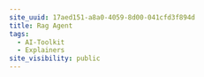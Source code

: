 ```yaml
---
site_uuid: 17aed151-a8a0-4059-8d00-041cfd3f894d
title: Rag Agent
tags:
  - AI-Toolkit
  - Explainers
site_visibility: public
---
```



